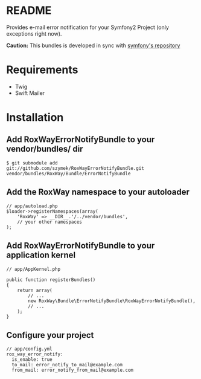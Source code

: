 README
======

Provides e-mail error notification for your Symfony2 Project (only exceptions right now).

**Caution:** This bundles is developed in sync with [symfony's repository](https://github.com/symfony/symfony)

Requirements
============

- Twig
- Swift Mailer

Installation
============

Add RoxWayErrorNotifyBundle to your vendor/bundles/ dir
------------------------------------------

    $ git submodule add git://github.com/szymek/RoxWayErrorNotifyBundle.git vendor/bundles/RoxWay/Bundle/ErrorNotifyBundle

Add the RoxWay namespace to your autoloader
----------------------------------------

    // app/autoload.php
    $loader->registerNamespaces(array(
        'RoxWay' => __DIR__.'/../vendor/bundles',
        // your other namespaces
    );

Add RoxWayErrorNotifyBundle to your application kernel
-----------------------------------------

    // app/AppKernel.php

    public function registerBundles()
    {
        return array(
            // ...
            new RoxWay\Bundle\ErrorNotifyBundle\RoxWayErrorNotifyBundle(),
            // ...
        );
    }

Configure your project
----------------------
	// app/config.yml
	rox_way_error_notify:
	  is_enable: true
	  to_mail: error_notify_to_mail@example.com
	  from_mail: error_notify_from_mail@example.com